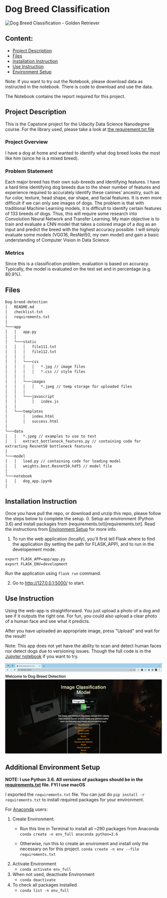 # Dog Breed Classification

![Dog Breed Classification - Golden Retriever](Success_Scene.png)

## Content:
- [Project Description](#project-description)
- [Files](#files)
- [Installation Instruction](#installation-instruction)
- [Use Instruction](#use-instruction)
- [Environment Setup](#environment-setup)

Note: If you want to try out the Notebook, please download data as instructed in the notebook. There is code to download and use the data. 

The Notebook contains the report required for this project.

## Project Description
This is the Capstone project for the Udacity Data Science Nanodegree course.
For the library used, please take a look at [the requirement.txt file](requirements.txt)

### Project Overview
I have a dog at home and wanted to identify what dog breed looks the most like him (since he is a mixed breed).

### Problem Statement
Each major breed has their own sub-breeds and identifying features. I have a hard time identifying dog breeds due to the sheer number of features and experience required to accurately identify these canines’ ancestry, such as fur color, texture, head shape, ear shape, and facial features. It is even more difficult if we can only see images of dogs. 
The problem is that with traditional Machine Learning models, it is difficult to identify certain features of 133 breeds of dogs. Thus, this will require some research into Convolution Neural Network and Transfer Learning.
My main objective is to train and evaluate a CNN model that takes a colored image of a dog as an input and predict the breed with the highest accuracy possible. I will simply evaluate some models (VGG16, ResNet50, my own model) and gain a basic understanding of Computer Vision in Data Science.

### Metrics
Since this is a classification problem, evaluation is based on accuracy. Typically, the model is evaluated on the test set and in percentage (e.g. 80.9%).


## Files
```
Dog-breed-detection
│   README.md
│   checklist.txt
│   requirements.txt
│
└───app
│   │   app.py
│   │
│   └───static
│   │   │   file111.txt
│   │   │   file112.txt
│   │   │
│   │   └───css
│   │   │   │   *.jpg // image files
│   │   │   │   *.css // style files
│   │   │
│   │   └───images
│   │   │   │   *.jpeg // temp storage for uploaded files
│   │   │
│   │   └───javascript
│   │       │   index.js
│   │
│   └───templates
│       │   index.html
│       │   success.html
│   
└───data
│   │   *.jpeg // examples to use to test
│   │   extract_bottleneck_features.py // containing code for extracting Resnet50 bottleneck features
│
└───model
│   │   load.py // containing code for loading model
│   │   weights.best.Resnet50.hdf5 // model file
│
└───notebook
│   │   dog_app.ipynb
│
```

## Installation Instruction
Once you have pull the repo, or download and unzip this repo, please follow the steps below to complete the setup.
0. Setup an environment (Python 3.6) and install packages from (requirements.txt)[requirements.txt]. Read the instructions from [Environment Setup](#environment-setup) for more info.
1. To run the web application (locally), you'll first tell Flask where to find the application (by setting the path for FLASK_APP), and to run in the developement mode.
```
export FLASK_APP=app/app.py
export FLASK_ENV=development
```

Run the application using `flask run` command.

2. Go to http://127.0.0.1:5000/ to start.

## Use Instruction
Using the web-app is straightforward. You just upload a photo of a dog and see if it outputs the right one. For fun, you could also upload a clear photo of a human face and see what it predicts.

After you have uploaded an appropriate image, press "Upload" and wait for the result!

Note: This app does not yet have the ability to scan and detect human faces nor detect dogs due to versioning issues. Though the full code is in the [Jupyter notebook](notebook/dog_app.ipynb) if you want to try.


![Quick Demo of the app with a beautiful golden retriever](ezgif.com-gif-maker.gif)

## Additional Environment Setup
**NOTE: I use Python 3.6. All versions of packages should be in the [requirements.txt](requirements.txt) file. FYI I use macOS**

I exported the `requirements.txt` file. You can just do `pip install -r requirements.txt` to install required packages for your environment. 

For [Anaconda](https://docs.anaconda.com/anaconda/install/index.html) users:
1. Create Environment:
    - Run this line in Terminal to install all ~290 packages from Anaconda
    `conda create -n env_full anaconda python=3.6`
    
    - Otherwise, run this to create an enviroment and install only the necessary on for this project.
    `conda create -n env --file requirements.txt`
2. Activate Environment
    - `conda activate env_full`
3. When not used, deactivate Environment
    - `conda deactivate`
4. To check all packages installed
    - `conda list -n env_full`

